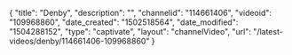 {
    "title": "Denby",
    "description": "",
    "channelid": "114661406",
    "videoid": "109968860",
    "date_created": "1502518564",
    "date_modified": "1504288152",
    "type": "captivate",
    "layout": "channelVideo",
    "url": "\/latest-videos\/denby\/114661406-109968860"
}